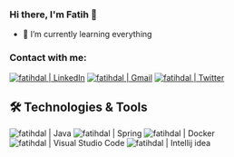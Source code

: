 ### Hi there, I'm Fatih 👋


- 🌱 I’m currently learning everything

### Contact with me:

[<img alt="fatihdal | LinkedIn" src="https://img.shields.io/badge/LinkedIn-0077B5?style=for-the-badge&logo=linkedin&logoColor=white" target="_blank" />][linkedin]
[<img alt="fatihdal | Gmail" src="https://img.shields.io/badge/Gmail-D14836?style=for-the-badge&logo=gmail&logoColor=white" />][gmail]
[<img alt="fatihdal | Twitter" src="https://img.shields.io/badge/-Twitter-blue?style=for-the-badge&logo=twitter&logoColor=white" />][twitter]

## 🛠 Technologies & Tools 
<img alt="fatihdal | Java" src="https://img.shields.io/badge/Java-ED8B00?style=for-the-badge&logo=java&logoColor=white"></img>
<img alt="fatihdal | Spring" src="https://img.shields.io/badge/Spring-6DB33F?style=for-the-badge&logo=spring&logoColor=white"></img>
<img alt="fatihdal | Docker" src="https://img.shields.io/badge/-Docker-blue?style=for-the-badge&logo=docker&logoColor=white"></img>
<br><img alt="fatihdal | Visual Studio Code" src="https://img.shields.io/badge/-VS%20CODE-blue?style=for-the-badge&logo=visual-studio&logoColor=white"></img>
<img alt="fatihdal | Intellij idea" src="https://img.shields.io/badge/-INTELLIJ-436eee?style=for-the-badge&logo=intellij-idea&logoColor=white"></img>

[twitter]:https://twitter.com/FFTHDL
[linkedin]:https://linkedin.com/in/fatihdal
[gmail]:mailto:ffatihdal@gmail.com
